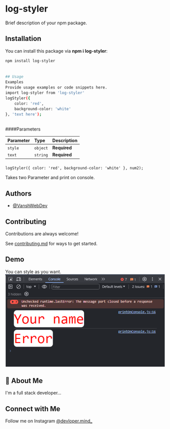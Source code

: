 # log-styler

Brief description of your npm package.

## Installation

You can install this package via **npm i log-styler**:

```bash
npm install log-styler


## Usage
Examples
Provide usage examples or code snippets here.
import log-styler from 'log-styler'
logStyler({
    color: 'red',
    background-color: 'white'
}, 'text here');



```

####Parameters

| Parameter | Type     | Description  |
| :-------- | :------- | :----------- |
| `style`   | `object` | **Required** |
| `text`    | `string` | **Required** |

####

`logStyler({
    color: 'red',
    background-color: 'white'
}, num2);`

Takes two Parameter and print on console.

## Authors

- [@VanshWebDev](https://github.com/VanshWebDev)

## Contributing

Contributions are always welcome!

See [contributing.md](https://github.com/VanshWebDev/log-styler/blob/main/contributing.md) for ways to get started.

## Demo

You can style as you want.
![Demo](images/image.png)

## 🚀 About Me

I'm a full stack developer...

## Connect with Me

Follow me on Instagram [@devloper.mind\_](https://www.instagram.com/devloper.mind_/)
